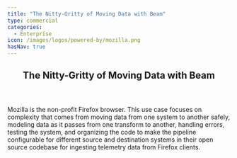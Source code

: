 ```yaml
---
title: "The Nitty-Gritty of Moving Data with Beam"
type: commercial
categories:
  - Enterprise
icon: /images/logos/powered-by/mozilla.png
hasNav: true
---
```

<!--
Licensed under the Apache License, Version 2.0 (the "License");
you may not use this file except in compliance with the License.
You may obtain a copy of the License at

http://www.apache.org/licenses/LICENSE-2.0

Unless required by applicable law or agreed to in writing, software
distributed under the License is distributed on an "AS IS" BASIS,
WITHOUT WARRANTIES OR CONDITIONS OF ANY KIND, either express or implied.
See the License for the specific language governing permissions and
limitations under the License.
-->

<div>

<header class="case-study-header">
  <h2 itemprop="name headline">The Nitty-Gritty of Moving Data with Beam</h2>
</header>

Mozilla is the non-profit Firefox browser. This use case focuses on complexity that comes from moving data from one system to another safely, modeling data as it passes from one transform to another, handling errors, testing the system, and organizing the code to make the pipeline configurable for different source and destination systems in their open source codebase for ingesting telemetry data from Firefox clients.
</div>
